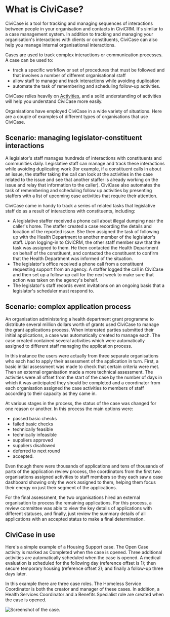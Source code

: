 # What is CiviCase?

CiviCase is a tool for tracking and managing sequences of interactions
between people in your organisation and contacts in CiviCRM. It's
similar to a case management system. In addition to tracking and
managing your organisation's interactions with clients or constituents,
CiviCase can also help you manage internal organisational interactions.

Cases are used to track complex interactions or communication
processes. A case can be used to:

-   track a specific workflow or set of procedures that must be followed
    and that involves a number of different organisational staff
-   allow staff to manage and track interactions while avoiding
    duplication
-   automate the task of remembering and scheduling follow-up
    activities.

CiviCase relies heavily on [Activities](../organising-your-data/activities.md), and a solid understanding of activities will help you understand CiviCase more easily.

Organisations have employed CiviCase in a wide variety of situations.
Here are a couple of examples of different types of organisations that
use CiviCase. 

## Scenario: managing legislator-constituent interactions

A legislator's staff manages hundreds of interactions with constituents
and communities daily. Legislative staff can manage and track these
interactions while avoiding duplicating work (for example, if a
constituent calls in about an issue, the staffer taking the call can
look at the activities in the case related to the issue and see that
another staffer is already working on the issue and relay that
information to the caller). CiviCase also automates the task of
remembering and scheduling follow up activities by presenting staffers
with a list of upcoming case activities that require their attention.

CiviCase came in handy to track a series of related tasks that
legislative staff do as a result of interactions with constituents,
including:

-   A legislative staffer received a phone call about illegal dumping
    near the caller's home. The staffer created a case recording the
    details and location of the reported issue. She then assigned the
    task of following up with the Health Department to another member of
    the legislator's staff. Upon logging-in to CiviCRM, the other staff
    member saw that the task was assigned to them. He then contacted the
    Health Department on behalf of the constituent, and contacted the
    constituent to confirm that the Health Department was informed of
    the situation. 
-   The legislator's office received a phone call from a constituent
    requesting support from an agency. A staffer logged the call in
    CiviCase and then set up a follow-up call for the next week to make
    sure that action was taken on the agency's behalf.
-   The legislator's staff records event invitations on an ongoing basis
    that a legislator's scheduler must respond to.

## Scenario: complex application process

An organisation administering a health department grant programme to
distribute several million dollars worth of grants used CiviCase to
manage the grant applications process. When interested parties submitted
their initial applications, a case was automatically created to manage
each. The case created contained several activities which were
automatically assigned to different staff managing the application
process.

In this instance the users were actually from three separate
organisations who each had to apply their assessment of the application
in turn. First, a basic initial assessment was made to check that
certain criteria were met. Then an external organisation made a more
technical assessment. The activities were all offset from the start of
the case by the number of days in which it was anticipated they should
be completed and a coordinator from each organisation assigned the case
activities to members of staff according to their capacity as they came
in.

At various stages in the process, the status of the case was changed for
one reason or another. In this process the main options were:

-   passed basic checks
-   failed basic checks
-   technically feasible
-   technically infeasible
-   suppliers approved
-   suppliers disallowed
-   deferred to next round
-   accepted.

Even though there were thousands of applications and tens of thousands
of parts of the application review process, the coordinators from the
first two organisations assigned activities to staff members so they
each saw a case dashboard showing only the work assigned to them,
helping them focus their energy on just their segment of the
applications.

For the final assessment, the two organisations hired an external
organisation to process the remaining applications. For this process, a
review committee was able to view the key details of applications with
different statuses, and finally, just review the summary details of all
applications with an accepted status to make a final determination.

## CiviCase in use 

Here's a simple example of a Housing Support case. The Open Case
activity is marked as Completed when the case is opened. Three
additional activities are automatically scheduled when the case is
opened. A medical evaluation is scheduled for the following day
(reference offset is 1); then secure temporary housing (reference offset
2); and finally a follow-up three days later.

In this example there are three case roles. The Homeless Service
Coordinator is both the creator and manager of these cases. In addition,
a Health Services Coordinator and a Benefits Specialist role are created
when the case is opened.

![Screenshot of the case.](../img/simple_housing_case.png)

